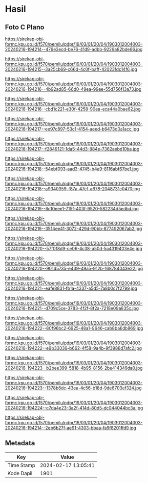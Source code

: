 # Hasil

## Foto C Plano

https://sirekap-obj-formc.kpu.go.id/f570/pemilu/pdpr/19/03/01/20/04/1903012004003-20240216-194214--476e3ecd-be76-41d9-adbb-9229a82bde66.jpg

https://sirekap-obj-formc.kpu.go.id/f570/pemilu/pdpr/19/03/01/20/04/1903012004003-20240216-194215--3a25cb69-c66d-4c0f-baff-42023fdc14f6.jpg

https://sirekap-obj-formc.kpu.go.id/f570/pemilu/pdpr/19/03/01/20/04/1903012004003-20240216-194216--4b92ad85-66d0-49ea-99ee-55d756f13a73.jpg

https://sirekap-obj-formc.kpu.go.id/f570/pemilu/pdpr/19/03/01/20/04/1903012004003-20240216-194216--cbd1c221-e30f-4258-90ea-eca44a0bae62.jpg

https://sirekap-obj-formc.kpu.go.id/f570/pemilu/pdpr/19/03/01/20/04/1903012004003-20240216-194217--ee97c897-53c1-4154-aeed-b6473d0a1acc.jpg

https://sirekap-obj-formc.kpu.go.id/f570/pemilu/pdpr/19/03/01/20/04/1903012004003-20240216-194217--f2849121-1da5-44d3-884e-7362aebd10ba.jpg

https://sirekap-obj-formc.kpu.go.id/f570/pemilu/pdpr/19/03/01/20/04/1903012004003-20240216-194218--54ebf093-aad3-4745-b4a9-8116abf67be1.jpg

https://sirekap-obj-formc.kpu.go.id/f570/pemilu/pdpr/19/03/01/20/04/1903012004003-20240216-194218--a9340359-f87a-47ef-a678-2048731c0470.jpg

https://sirekap-obj-formc.kpu.go.id/f570/pemilu/pdpr/19/03/01/20/04/1903012004003-20240216-194219--8c10eee1-715f-403f-9520-582234d5edbd.jpg

https://sirekap-obj-formc.kpu.go.id/f570/pemilu/pdpr/19/03/01/20/04/1903012004003-20240216-194219--3514ee41-3072-429d-90bb-877492067ab2.jpg

https://sirekap-obj-formc.kpu.go.id/f570/pemilu/pdpr/19/03/01/20/04/1903012004003-20240216-194220--57f0f8d9-ce06-4c38-a50d-5a4319403e4e.jpg

https://sirekap-obj-formc.kpu.go.id/f570/pemilu/pdpr/19/03/01/20/04/1903012004003-20240216-194220--90145735-e439-49a5-912b-168784043e22.jpg

https://sirekap-obj-formc.kpu.go.id/f570/pemilu/pdpr/19/03/01/20/04/1903012004003-20240216-194221--eafe8831-fb1a-4337-a5d5-7a8b0c7f2799.jpg

https://sirekap-obj-formc.kpu.go.id/f570/pemilu/pdpr/19/03/01/20/04/1903012004003-20240216-194221--d709c5ce-3783-4f2f-8f2a-7218e09a835c.jpg

https://sirekap-obj-formc.kpu.go.id/f570/pemilu/pdpr/19/03/01/20/04/1903012004003-20240216-194222--80f96bc2-6925-48a1-9646-cab8ba6db869.jpg

https://sirekap-obj-formc.kpu.go.id/f570/pemilu/pdpr/19/03/01/20/04/1903012004003-20240216-194222--e9b33036-b662-4f58-9a4b-9f3988d7afc2.jpg

https://sirekap-obj-formc.kpu.go.id/f570/pemilu/pdpr/19/03/01/20/04/1903012004003-20240216-194223--b2bee399-5818-4b95-8156-2be414349da0.jpg

https://sirekap-obj-formc.kpu.go.id/f570/pemilu/pdpr/19/03/01/20/04/1903012004003-20240216-194223--1378b6dc-43ea-4c56-b18d-9de6703ef324.jpg

https://sirekap-obj-formc.kpu.go.id/f570/pemilu/pdpr/19/03/01/20/04/1903012004003-20240216-194224--c7da4e23-3a2f-414d-80d5-dc044044bc3a.jpg

https://sirekap-obj-formc.kpu.go.id/f570/pemilu/pdpr/19/03/01/20/04/1903012004003-20240216-194214--2eb6b27f-ae91-4303-bbaa-fa5f8201ffd9.jpg


## Metadata

| Key        | Value               |
| ---------- | ------------------- |
| Time Stamp | 2024-02-17 13:05:41 |
| Kode Dapil | 1901                |



